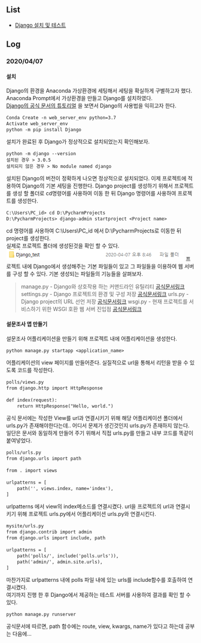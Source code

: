 ## List
* [Django 설치 및 테스트]()

## Log
### 2020/04/07
#### 설치
Django의 환경을 Anaconda 가상환경에 세팅해서 세팅을 확실하게 구별하고자 했다.
Anaconda Prompt에서 가상환경을 만들고 Django를 설치하였다.  
[Django의 공식 문서의 튜토리얼](https://docs.djangoproject.com/ko/3.0/intro/install/)
을 보면서 Django의 사용법을 익히고자 한다.
```
Conda Create -n web_server_env python=3.7
Activate web_server_env
python -m pip install Django
```
설치가 완료된 후 Django가 정상적으로 설치되었는지 확인해보자.  
```
python -m django --version
설치된 경우 > 3.0.5
설치되지 않은 경우 > No module named django 
```
설치된 Django의 버전이 정확하게 나오면 정상적으로 설치되었다. 이제 
프로젝트에 적용하여 Django의 기본 세팅을 진행한다.
Django project를 생성하기 위해서 프로젝트를 생성 할 폴더로 cd명령어를 사용하여 이동 한 뒤 Django 명령어를 사용하여 프로젝트를 생성한다.  
```
C:\Users\PC_id> cd D:\PycharmProjects
D:\PycharmProjects> django-admin startproject <Project name>
```
cd 명령어를 사용하여 C:\Users\PC_id 에서 D:\PycharmProjects로 이동한 뒤 project를 생성한다.  
실제로 프로젝트 폴더에 생성된것을 확인 할 수 있다.  
![생성된 프로젝트 확인](img/create_django_project.PNG)
프로젝트 내에 Django에서 생성해주는 기본 파일들이 있고 그 파일들을 이용하여 웹 서버를 구성 할 수  있다.
기본 생성되는 파일들의 기능들을 살펴보자.  
> manage.py - Django와 상호작용 하는 커맨드라인 유틸리티 [공식문서링크](https://docs.djangoproject.com/ko/3.0/ref/django-admin/)  
> settings.py - Django 프로젝트의 환경 및 구성 저장 [공식문서링크](https://docs.djangoproject.com/ko/3.0/topics/settings/)
> urls.py - Django project의 URL 선언 저장 [공식문서링크](https://docs.djangoproject.com/ko/3.0/topics/http/urls/)
> wsgi.py - 현재 프로젝트를 서비스하기 위한 WSGI 호환 웹 서버 진입점 [공식문서링크](https://docs.djangoproject.com/ko/3.0/howto/deployment/wsgi/)

#### 설문조사 앱 만들기
설문조사 어플리케이션을 만들기 위해 프로젝트 내에 어플리케이션을 생성한다.
```
python manage.py startapp <application_name>
```
어플리케이션의 view 페이지를 만들어준다. 실질적으로 url을 통해서 리턴을 받을 수 있도록 코드를 작성한다.
```buildoutcfg
polls/views.py
from django.http import HttpResponse

def index(request):
    return HttpResponse("Hello, world.")
```
공식 문서에는 작성한 View를 url과 연결시키기 위해 해당 어플리케이션 폴더에서 urls.py가 존재해야한다는데.. 어디서 문제가 생긴것인지 urls.py가 존재하지 않는다.
일단은 문서와 동일하게 만들어 주기 위해서 직접 urls.py를 만들고 내부 코드를 똑같이 붙여넣었다.
```
polls/urls.py
from django.urls import path

from . import views

urlpatterns = [
    path('', views.index, name='index'),
]
```
urlpatterns 에서 view의 index메소드를 연결시켰다. 
url을 프로젝트의 url과 연결시키기 위해 프로젝트 urls.py에서 어플리케이션 urls.py와 연결시킨다. 
```
mysite/urls.py
from django.contrib import admin
from django.urls import include, path

urlpatterns = [
    path('polls/', include('polls.urls')),
    path('admin/', admin.site.urls),
]
``` 
마찬가지로 urlpatterns 내에 polls 파일 내에 있는 urls를 include함수를 호출하여 연결시켰다.   
여기까지 진행 한 후 Django에서 제공하는 테스트 서버를 사용하여 결과를 확인 할 수 있다.
```
python manage.py runserver
```
공식문서에 따르면, path 함수에는 route, view, kwargs, name가 있다고 하는데 공부는 다음에...